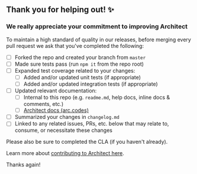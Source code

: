 ## Thank you for helping out! ✨

### We really appreciate your commitment to improving Architect

To maintain a high standard of quality in our releases, before merging every pull request we ask that you've completed the following:

- [ ] Forked the repo and created your branch from `master`
- [ ] Made sure tests pass (run `npm it` from the repo root)
- [ ] Expanded test coverage related to your changes:
  - [ ] Added and/or updated unit tests (if appropriate)
  - [ ] Added and/or updated integration tests (if appropriate)
- [ ] Updated relevant documentation:
  - [ ] Internal to this repo (e.g. `readme.md`, help docs, inline docs & comments, etc.)
  - [ ] [Architect docs (arc.codes)](https://github.com/architect/arc.codes)
- [ ] Summarized your changes in `changelog.md`
- [ ] Linked to any related issues, PRs, etc. below that may relate to, consume, or necessitate these changes

Please also be sure to completed the CLA (if you haven't already).

Learn more about [contributing to Architect here](https://arc.codes/intro/community).

Thanks again!

